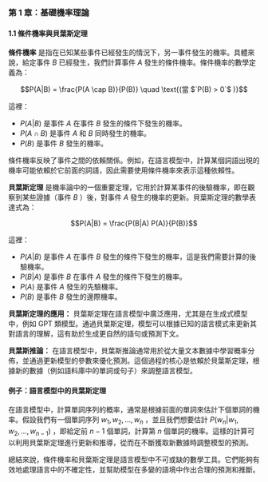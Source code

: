 ### **第 1 章：基礎機率理論**

#### **1.1 條件機率與貝葉斯定理**

**條件機率** 是指在已知某些事件已經發生的情況下，另一事件發生的機率。具體來說，給定事件  $`B`$  已經發生，我們計算事件  $`A`$  發生的條件機率。條件機率的數學定義為：


```math
P(A|B) = \frac{P(A \cap B)}{P(B)} \quad \text{(當  $`P(B) > 0`$ )}
```


這裡：
-  $`P(A|B)`$  是事件  $`A`$  在事件  $`B`$  發生的條件下發生的機率。
-  $`P(A \cap B)`$  是事件  $`A`$  和  $`B`$  同時發生的機率。
-  $`P(B)`$  是事件  $`B`$  發生的機率。

條件機率反映了事件之間的依賴關係。例如，在語言模型中，計算某個詞語出現的機率可能依賴於它前面的詞語，因此需要使用條件機率來表示這種依賴性。

**貝葉斯定理** 是機率論中的一個重要定理，它用於計算某事件的後驗機率，即在觀察到某些證據（事件  $`B`$ ）後，對事件  $`A`$  發生的機率的更新。貝葉斯定理的數學表達式為：


```math
P(A|B) = \frac{P(B|A) P(A)}{P(B)}
```


這裡：
-  $`P(A|B)`$  是事件  $`A`$  在事件  $`B`$  發生的條件下發生的機率，這是我們需要計算的後驗機率。
-  $`P(B|A)`$  是事件  $`B`$  在事件  $`A`$  發生的條件下發生的機率。
-  $`P(A)`$  是事件  $`A`$  發生的先驗機率。
-  $`P(B)`$  是事件  $`B`$  發生的邊際機率。

**貝葉斯定理的應用：**
貝葉斯定理在語言模型中廣泛應用，尤其是在生成式模型中，例如 GPT 類模型。通過貝葉斯定理，模型可以根據已知的語言模式來更新其對語言的理解，這有助於生成更自然的語句或預測下文。

**貝葉斯推論：**
在語言模型中，貝葉斯推論通常用於從大量文本數據中學習概率分佈，並通過更新模型的參數來優化預測。這個過程的核心是依賴於貝葉斯定理，根據新的數據（例如語料庫中的單詞或句子）來調整語言模型。

#### **例子：語言模型中的貝葉斯定理**
在語言模型中，計算單詞序列的概率，通常是根據前面的單詞來估計下個單詞的機率。假設我們有一個單詞序列  $`w_1, w_2, \dots, w_n`$ ，並且我們想要估計  $`P(w_n | w_1, w_2, \dots, w_{n-1})`$ ，即給定前  $`n-1`$  個單詞，計算第  $`n`$  個單詞的機率。這樣的計算可以利用貝葉斯定理進行更新和推導，從而在不斷獲取新數據時調整模型的預測。

總結來說，條件機率和貝葉斯定理是語言模型中不可或缺的數學工具。它們能夠有效地處理語言中的不確定性，並幫助模型在多變的語境中作出合理的預測和推斷。